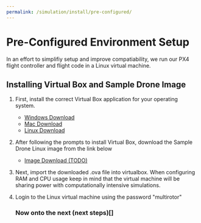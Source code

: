 ```yaml
---
permalink: /simulation/install/pre-configured/
---
```


# Pre-Configured Environment Setup

In an effort to simplifiy setup and improve compatiability, we run our PX4 flight controller and flight code in a Linux virtual machine. 

## Installing Virtual Box and Sample Drone Image

1. First, install the correct Virtual Box application for your operating system. 
    - [Windows Download](https://download.virtualbox.org/virtualbox/7.0.20/VirtualBox-7.0.20-163906-Win.exe)
    - [Mac Download](https://download.virtualbox.org/virtualbox/7.0.20/VirtualBox-7.0.20-163906-OSX.dmg)
    - [Linux Download](https://www.virtualbox.org/wiki/Linux_Downloads)
 
2. After following the prompts to install Virtual Box, download the Sample Drone Linux image from the link below 

    - [Image Download (TODO)](https://www.youtube.com/watch?v=dQw4w9WgXcQ)

3. Next, import the downloaded .ova file into virtualbox. When configuring RAM and CPU usage keep in mind that the virtual machine will be sharing power with computationally intensive simulations. 
4. Login to the Linux virtual machine using the password "multirotor"

    ### Now onto the next (next steps)[]
